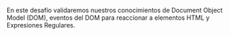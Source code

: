 En este desafío validaremos nuestros conocimientos de Document Object Model (DOM), eventos del DOM para reaccionar a elementos HTML y Expresiones Regulares.
